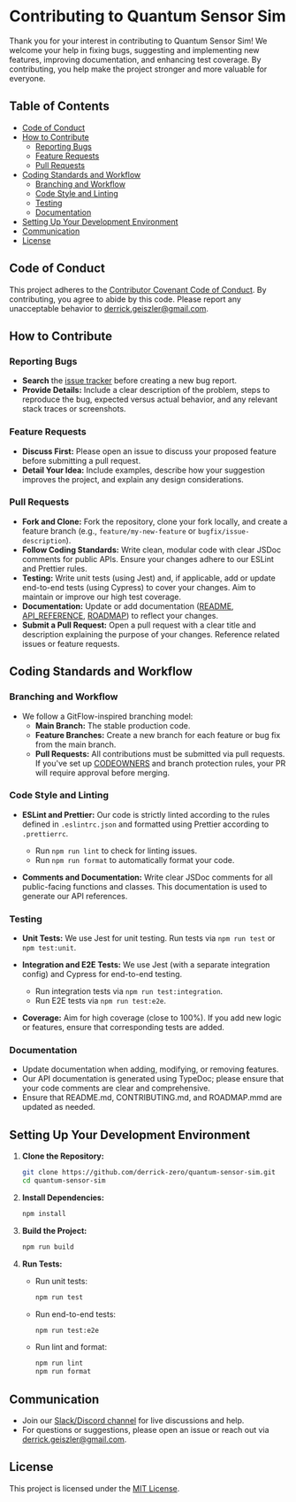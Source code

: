 # Contributing to Quantum Sensor Sim

Thank you for your interest in contributing to Quantum Sensor Sim! We welcome your help in fixing bugs, suggesting and implementing new features, improving documentation, and enhancing test coverage. By contributing, you help make the project stronger and more valuable for everyone.

## Table of Contents

- [Code of Conduct](#code-of-conduct)
- [How to Contribute](#how-to-contribute)
  - [Reporting Bugs](#reporting-bugs)
  - [Feature Requests](#feature-requests)
  - [Pull Requests](#pull-requests)
- [Coding Standards and Workflow](#coding-standards-and-workflow)
  - [Branching and Workflow](#branching-and-workflow)
  - [Code Style and Linting](#code-style-and-linting)
  - [Testing](#testing)
  - [Documentation](#documentation)
- [Setting Up Your Development Environment](#setting-up-your-development-environment)
- [Communication](#communication)
- [License](#license)

## Code of Conduct

This project adheres to the [Contributor Covenant Code of Conduct](CODE_OF_CONDUCT.md). By contributing, you agree to abide by this code. Please report any unacceptable behavior to [derrick.geiszler@gmail.com](mailto:derrick.geiszler@gmail.com).

## How to Contribute

### Reporting Bugs

- **Search** the [issue tracker](https://github.com/derrick-zero/quantum-sensor-sim/issues) before creating a new bug report.
- **Provide Details:**
  Include a clear description of the problem, steps to reproduce the bug, expected versus actual behavior, and any relevant stack traces or screenshots.

### Feature Requests

- **Discuss First:**
  Please open an issue to discuss your proposed feature before submitting a pull request.
- **Detail Your Idea:**
  Include examples, describe how your suggestion improves the project, and explain any design considerations.

### Pull Requests

- **Fork and Clone:**
  Fork the repository, clone your fork locally, and create a feature branch (e.g., `feature/my-new-feature` or `bugfix/issue-description`).
- **Follow Coding Standards:**
  Write clean, modular code with clear JSDoc comments for public APIs. Ensure your changes adhere to our ESLint and Prettier rules.
- **Testing:**
  Write unit tests (using Jest) and, if applicable, add or update end-to-end tests (using Cypress) to cover your changes. Aim to maintain or improve our high test coverage.
- **Documentation:**
  Update or add documentation ([README](../README.md), [API_REFERENCE](./API_REFERENCE.md), [ROADMAP](../ROADMAP.mmd)) to reflect your changes.
- **Submit a Pull Request:**
  Open a pull request with a clear title and description explaining the purpose of your changes. Reference related issues or feature requests.

## Coding Standards and Workflow

### Branching and Workflow

- We follow a GitFlow-inspired branching model:
  - **Main Branch:** The stable production code.
  - **Feature Branches:** Create a new branch for each feature or bug fix from the main branch.
  - **Pull Requests:** All contributions must be submitted via pull requests. If you've set up [CODEOWNERS](../CODEOWNERS) and branch protection rules, your PR will require approval before merging.

### Code Style and Linting

- **ESLint and Prettier:**
  Our code is strictly linted according to the rules defined in `.eslintrc.json` and formatted using Prettier according to `.prettierrc`.

  - Run `npm run lint` to check for linting issues.
  - Run `npm run format` to automatically format your code.

- **Comments and Documentation:**
  Write clear JSDoc comments for all public-facing functions and classes. This documentation is used to generate our API references.

### Testing

- **Unit Tests:**
  We use Jest for unit testing. Run tests via `npm run test` or `npm test:unit`.

- **Integration and E2E Tests:**
  We use Jest (with a separate integration config) and Cypress for end-to-end testing.

  - Run integration tests via `npm run test:integration`.
  - Run E2E tests via `npm run test:e2e`.

- **Coverage:**
  Aim for high coverage (close to 100%). If you add new logic or features, ensure that corresponding tests are added.

### Documentation

- Update documentation when adding, modifying, or removing features.
- Our API documentation is generated using TypeDoc; please ensure that your code comments are clear and comprehensive.
- Ensure that README.md, CONTRIBUTING.md, and ROADMAP.mmd are updated as needed.

## Setting Up Your Development Environment

1. **Clone the Repository:**

   ```bash
   git clone https://github.com/derrick-zero/quantum-sensor-sim.git
   cd quantum-sensor-sim
   ```

2. **Install Dependencies:**

   ```bash
   npm install
   ```

3. **Build the Project:**

   ```bash
   npm run build
   ```

4. **Run Tests:**
   - Run unit tests:
     ```bash
     npm run test
     ```
   - Run end-to-end tests:
     ```bash
     npm run test:e2e
     ```
   - Run lint and format:
     ```bash
     npm run lint
     npm run format
     ```

## Communication

- Join our [Slack/Discord channel](#) for live discussions and help.
- For questions or suggestions, please open an issue or reach out via [derrick.geiszler@gmail.com](mailto:derrick.geiszler@gmail.com).

## License

This project is licensed under the [MIT License](../LICENSE).
